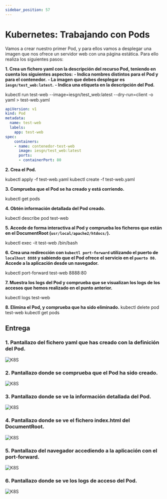 ```yaml
---
sidebar_position: 57
---
```


# Kubernetes: Trabajando con Pods

Vamos a crear nuestro primer Pod, y para ellos vamos a desplegar una imagen que nos ofrece un servidor web con una página estática. Para ello realiza los siguientes pasos:

**1. Crea un fichero yaml con la descripción del recurso Pod, teniendo en cuenta los siguientes aspectos:**
    **- Indica nombres distintos para el Pod y para el contenedor.**
    **- La imagen que debes desplegar es `iesgn/test_web:latest`.**
    **- Indica una etiqueta en la descripción del Pod.**

  kubectl run test-web --image=iesgn/test_web:latest --dry-run=client -o yaml > test-web.yaml

```yaml
apiVersion: v1
kind: Pod
metadata:
  name: test-web
  labels:
    app: test-web
spec:
    containers:
    - name: contenedor-test-web
      image: iesgn/test_web:latest
      ports:
      - containerPort: 80
```

**2. Crea el Pod.**

  kubectl apply -f test-web.yaml
  kubectl create -f test-web.yaml

**3. Comprueba que el Pod se ha creado y está corriendo.**

  kubectl get pods

**4. Obtén información detallada del Pod creado.**

  kubectl describe pod test-web

**5. Accede de forma interactiva al Pod y comprueba los ficheros que están en el DocumentRoot (`usr/local/apache2/htdocs/`).**

  kubectl exec -it test-web /bin/bash 

**6. Crea una redirección con `kubectl port-forward` utilizando el puerto de `localhost 8888` y sabiendo que el Pod ofrece el servicio en el `puerto 80`. Accede a la aplicación desde un navegador.**

  kubectl port-forward test-web 8888:80

**7. Muestra los logs del Pod y comprueba que se visualizan los logs de los accesos que hemos realizado en el punto anterior.**

  kubectl logs test-web

**8. Elimina el Pod, y comprueba que ha sido eliminado.**
  kubectl delete pod test-web
  kubectl get pods

## Entrega

### 1. Pantallazo del fichero yaml que has creado con la definición del Pod.

![K8S](/img/SRI+HLC/taller1SRI8.png)

### 2. Pantallazo donde se comprueba que el Pod ha sido creado.

![K8S](/img/SRI+HLC/taller1SRI8-2.png)

### 3. Pantallazo donde se ve la información detallada del Pod.

![K8S](/img/SRI+HLC/taller1SRI8-3.png)

### 4. Pantallazo donde se ve el fichero index.html del DocumentRoot.

![K8S](/img/SRI+HLC/taller1SRI8-4.png)

### 5. Pantallazo del navegador accediendo a la aplicación con el port-forward.

![K8S](/img/SRI+HLC/taller1SRI8-5.png)

### 6. Pantallazo donde se ve los logs de acceso del Pod.

![K8S](/img/SRI+HLC/taller1SRI8-6.png)